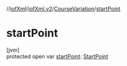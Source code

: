 //[iofXml](../../../index.md)/[iofXml.v2](../index.md)/[CourseVariation](index.md)/[startPoint](start-point.md)

# startPoint

[jvm]\
protected open var [startPoint](start-point.md): [StartPoint](../-start-point/index.md)

